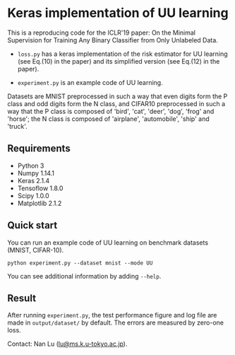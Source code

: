 # Keras implementation of UU learning

This is a reproducing code for the ICLR'19 paper: On the Minimal Supervision for Training Any Binary Classifier from Only Unlabeled Data.

* ```loss.py``` has a keras implementation of the risk estimator for UU learning (see Eq.(10) in the paper) and its simplified version (see Eq.(12) in the paper).

* ```experiment.py``` is an example code of UU learning. 

Datasets are MNIST preprocessed in such a way that even digits form the P class and odd digits form the N class, and
CIFAR10 preprocessed in such a way that the P class is composed of 'bird', 'cat', 'deer', 'dog', 'frog' and 'horse'; the N class is composed of 'airplane', 'automobile', 'ship' and 'truck'.

## Requirements
* Python 3
* Numpy 1.14.1
* Keras 2.1.4
* Tensoflow 1.8.0
* Scipy 1.0.0
* Matplotlib 2.1.2
  

## Quick start
You can run an example code of UU learning on benchmark datasets (MNIST, CIFAR-10).

    python experiment.py --dataset mnist --mode UU

You can see additional information by adding ```--help```.

## Result
After running ```experiment.py```, the test performance figure and log file are made in ```output/dataset/``` by default.
The errors are measured by zero-one loss.

Contact: Nan Lu (lu@ms.k.u-tokyo.ac.jp).
